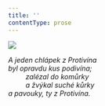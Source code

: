 ```yaml
---
title: ''
contentType: prose
---
```


![](../Images/077.jpg)

_A jeden chlápek z Protivína  
byl opravdu kus podivína;  
         zalézal do komůrky  
         a žvýkal suché kůrky  
a pavouky, ty z Protivína._
